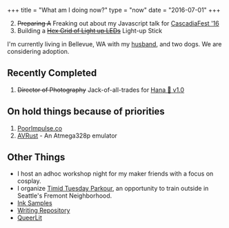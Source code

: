 +++
title = "What am I doing now?"
type = "now"
date = "2016-07-01"
+++

2. <del>Preparing A</del> Freaking out about my Javascript talk for [CascadiaFest '16](http://2016.cascadiafest.org/)
3. Building a <del>[Hex Grid of Light up LEDs](/projects/hardware/hexboard)</del> Light-up Stick

I'm currently living in Bellevue, WA with my [husband](http://cordcarney.com), and two dogs.
We are considering adoption.

## Recently Completed

1. <del>Director of Photography</del> Jack-of-all-trades for [Hana &#x1F338; v1.0](https://twitter.com/HANAv1_TheMovie)

## On hold things because of priorities

1. [PoorImpulse.co](http://poorimpulse.co)
2. [AVRust](https://github.com/stainlessio/AVRust) - An Atmega328p emulator

## Other Things

* I host an adhoc workshop night for my maker friends with a focus on cosplay.
* I organize [Timid Tuesday Parkour](https://www.facebook.com/timidparkour/), an opportunity to train outside in Seattle's Fremont Neighborhood.
* [Ink Samples](/inks)
* [Writing Repository](https://github.com/RussTheAerialist/writing)
* [QueerLit](http://queerlit.org) 

